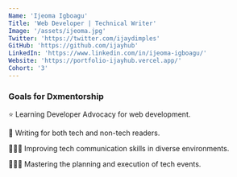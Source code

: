 ```yaml
---
Name: 'Ijeoma Igboagu'
Title: 'Web Developer | Technical Writer'
Image: '/assets/ijeoma.jpg'
Twitter: 'https://twitter.com/ijaydimples'
GitHub: 'https://github.com/ijayhub'
LinkedIn: 'https://www.linkedin.com/in/ijeoma-igboagu/'
Website: 'https://portfolio-ijayhub.vercel.app/'
Cohort: '3'
---
```


<div>
  <h3>Goals for Dxmentorship</h3>
  
⭐ Learning Developer Advocacy for web development. 

📝 Writing for both tech and non-tech readers. 

👨🏽‍💻 Improving tech communication skills in diverse environments. 

👨🏽‍💻 Mastering the planning and execution of tech events.
</div>
